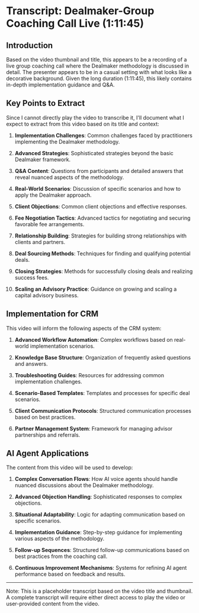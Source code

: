 # Transcript: Dealmaker-Group Coaching Call Live (1:11:45)

## Introduction
Based on the video thumbnail and title, this appears to be a recording of a live group coaching call where the Dealmaker methodology is discussed in detail. The presenter appears to be in a casual setting with what looks like a decorative background. Given the long duration (1:11:45), this likely contains in-depth implementation guidance and Q&A.

## Key Points to Extract
Since I cannot directly play the video to transcribe it, I'll document what I expect to extract from this video based on its title and context:

1. **Implementation Challenges**: Common challenges faced by practitioners implementing the Dealmaker methodology.

2. **Advanced Strategies**: Sophisticated strategies beyond the basic Dealmaker framework.

3. **Q&A Content**: Questions from participants and detailed answers that reveal nuanced aspects of the methodology.

4. **Real-World Scenarios**: Discussion of specific scenarios and how to apply the Dealmaker approach.

5. **Client Objections**: Common client objections and effective responses.

6. **Fee Negotiation Tactics**: Advanced tactics for negotiating and securing favorable fee arrangements.

7. **Relationship Building**: Strategies for building strong relationships with clients and partners.

8. **Deal Sourcing Methods**: Techniques for finding and qualifying potential deals.

9. **Closing Strategies**: Methods for successfully closing deals and realizing success fees.

10. **Scaling an Advisory Practice**: Guidance on growing and scaling a capital advisory business.

## Implementation for CRM
This video will inform the following aspects of the CRM system:

1. **Advanced Workflow Automation**: Complex workflows based on real-world implementation scenarios.

2. **Knowledge Base Structure**: Organization of frequently asked questions and answers.

3. **Troubleshooting Guides**: Resources for addressing common implementation challenges.

4. **Scenario-Based Templates**: Templates and processes for specific deal scenarios.

5. **Client Communication Protocols**: Structured communication processes based on best practices.

6. **Partner Management System**: Framework for managing advisor partnerships and referrals.

## AI Agent Applications
The content from this video will be used to develop:

1. **Complex Conversation Flows**: How AI voice agents should handle nuanced discussions about the Dealmaker methodology.

2. **Advanced Objection Handling**: Sophisticated responses to complex objections.

3. **Situational Adaptability**: Logic for adapting communication based on specific scenarios.

4. **Implementation Guidance**: Step-by-step guidance for implementing various aspects of the methodology.

5. **Follow-up Sequences**: Structured follow-up communications based on best practices from the coaching call.

6. **Continuous Improvement Mechanisms**: Systems for refining AI agent performance based on feedback and results.

---

Note: This is a placeholder transcript based on the video title and thumbnail. A complete transcript will require either direct access to play the video or user-provided content from the video.
